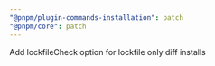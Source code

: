 ```yaml
---
"@pnpm/plugin-commands-installation": patch
"@pnpm/core": patch
---
```


Add lockfileCheck option for lockfile only diff installs

